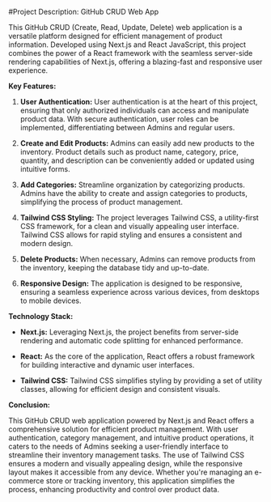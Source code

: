 #Project Description: GitHub CRUD Web App

This GitHub CRUD (Create, Read, Update, Delete) web application is a versatile platform designed for efficient management of product information. Developed using Next.js and React JavaScript, this project combines the power of a React framework with the seamless server-side rendering capabilities of Next.js, offering a blazing-fast and responsive user experience.

**Key Features:**

1. **User Authentication:** User authentication is at the heart of this project, ensuring that only authorized individuals can access and manipulate product data. With secure authentication, user roles can be implemented, differentiating between Admins and regular users.

2. **Create and Edit Products:** Admins can easily add new products to the inventory. Product details such as product name, category, price, quantity, and description can be conveniently added or updated using intuitive forms.

3. **Add Categories:** Streamline organization by categorizing products. Admins have the ability to create and assign categories to products, simplifying the process of product management.

4. **Tailwind CSS Styling:** The project leverages Tailwind CSS, a utility-first CSS framework, for a clean and visually appealing user interface. Tailwind CSS allows for rapid styling and ensures a consistent and modern design.

5. **Delete Products:** When necessary, Admins can remove products from the inventory, keeping the database tidy and up-to-date.

6. **Responsive Design:** The application is designed to be responsive, ensuring a seamless experience across various devices, from desktops to mobile devices.

**Technology Stack:**

- **Next.js:** Leveraging Next.js, the project benefits from server-side rendering and automatic code splitting for enhanced performance.

- **React:** As the core of the application, React offers a robust framework for building interactive and dynamic user interfaces.

- **Tailwind CSS:** Tailwind CSS simplifies styling by providing a set of utility classes, allowing for efficient design and consistent visuals.

**Conclusion:**

This GitHub CRUD web application powered by Next.js and React offers a comprehensive solution for efficient product management. With user authentication, category management, and intuitive product operations, it caters to the needs of Admins seeking a user-friendly interface to streamline their inventory management tasks. The use of Tailwind CSS ensures a modern and visually appealing design, while the responsive layout makes it accessible from any device. Whether you're managing an e-commerce store or tracking inventory, this application simplifies the process, enhancing productivity and control over product data.
